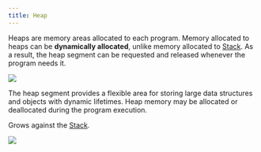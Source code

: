 ```yaml
---
title: Heap
---
```


Heaps are memory areas allocated to each program. Memory allocated to heaps can be **dynamically allocated**, unlike memory allocated to [Stack](/computer-architecture-network-technology-and-operating-systems/architecture/stack). As a result, the heap segment can be requested and released whenever the program needs it.

![](../attachments/cleanshot-2025-01-23-at-1942522x.png)

The heap segment provides a flexible area for storing large data structures and objects with dynamic lifetimes. Heap memory may be allocated or deallocated during the program execution.

Grows against the [Stack](/computer-architecture-network-technology-and-operating-systems/architecture/stack).

![](../attachments/cleanshot-2025-01-23-at-1939272x.png)